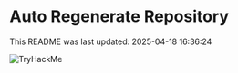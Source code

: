 # Auto Regenerate Repository

This README was last updated: 2025-04-18 16:36:24

 ![TryHackMe](https://tryhackme.com/badge/533634)